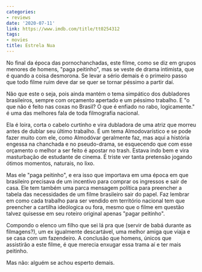 ```yaml
---
categories:
- reviews
date: '2020-07-11'
link: https://www.imdb.com/title/tt0254312
tags:
- movies
title: Estrela Nua
---
```


No final da época das pornochanchadas, este filme, como se diz em grupos menores de homens, "paga peitinho", mas se veste de drama intimista, que é quando a coisa desmorona. Se levar a sério demais é o primeiro passo que todo filme ruim deve dar se quer se tornar péssimo a partir daí.

Não que este o seja, pois ainda mantém o tema simpático dos dubladores brasileiros, sempre com orçamento apertado e um péssimo trabalho. E "o que não é feito nas coxas no Brasil? O que é enfiado no rabo, logicamente." é uma das melhores fala de toda filmografia nacional.

Ela é loira, corta o cabelo curtinho e vira dubladora de uma atriz que morreu antes de dublar seu último trabalho. É um tema Almodovarístico e se pode fazer muito com ele, como Almodóvar geralmente faz, mas aqui a história engessa na chanchada e no pseudo-drama, se esquecendo que com esse orçamento o melhor a ser feito é apostar no trash. Estava indo bem e vira masturbação de estudante de cinema. É triste ver tanta pretensão jogando ótimos momentos, naturais, no lixo.

Mas ele "paga peitinho", e era isso que importava em uma época em que brasileiro precisava de um incentivo para comprar os ingressos e sair de casa. Ele tem também uma parca mensagem política para preencher a tabela das necessidades de um filme brasileiro sair do papel. Faz lembrar em como cada trabalho para ser vendido em território nacional tem que preencher a cartilha ideólogica ou fora, mesmo que o filme em questão talvez quisesse em seu roteiro original apenas "pagar peitinho".

Compondo o elenco um filho que sei lá pra que (servir de babá durante as filmagens?), um ex igualmente descartável, uma melhor amiga que viaja e se casa com um fazendeiro. A conclusão que homens, únicos que assistirão a este filme, é que merecia enxugar essa trama aí e ter mais peitinho.

Mas não: alguém se achou esperto demais.

